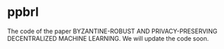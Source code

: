 # ppbrl
The code of the paper BYZANTINE-ROBUST AND PRIVACY-PRESERVING DECENTRALIZED MACHINE LEARNING.
We will update the code soon.
